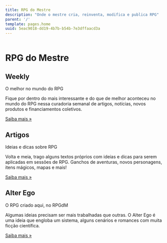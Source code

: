 ```yaml
---
title: RPG do Mestre
description: "Onde o mestre cria, reinventa, modifica e publica RPG"
parent: '/'
template: pages.home
uuid: 5eac9018-dd19-4b7b-b54b-7e3dffaacd3a
---
```


<div class="bg-white">
<div class="flex items-center justify-center py-16 md:py-32">
<img class="w-20 sm:w-44" src="images/mestre.jpg" alt="" />
<h1 class="font-bold">
<span class="block -mb-2 sm:-mb-5 text-3xl sm:text-7xl font-semibold text-transparent bg-gradient-to-r bg-clip-text from-blue-600 to-pink-600">RPG do</span>
<span class="block text-5xl sm:text-9xl font-black text-transparent bg-gradient-to-r bg-clip-text from-pink-600 to-yellow-300">Mestre</span>
</h1>
</div>
<div class="container mx-auto p-4">
<div class="lg:flex">
<div id="weekly lg:w-1/3">
<div class="px-4 sm:px-6 md:px-8 mb-10 sm:mb-16 md:mb-20">
<h2 class="sm:text-lg sm:leading-snug font-semibold tracking-wide uppercase text-blue-600 mb-3">Weekly</h2>
<p class="text-3xl sm:text-5xl lg:text-6xl leading-none font-extrabold text-gray-900 tracking-tight mb-8">O melhor no mundo do RPG</p>
<p class="max-w-4xl text-lg sm:text-2xl sm:leading-10 space-y-6 mb-6">Fique por dentro do mais interessante e do que de melhor aconteceu no mundo do RPG nessa curadoria semanal de artigos, notícias, novos produtos e financiamentos coletivos.</p>
<a class="inline-flex text-lg sm:text-2xl font-medium transition-colors duration-200 focus:ring-2 focus:ring-offset-2 focus:ring-current focus:outline-none rounded-md text-blue-600 hover:text-blue-800" href="/weekly/">Saiba mais &raquo;</a>
</div>
</div>

<div id="articles lg:w-1/3">
<div class="px-4 sm:px-6 md:px-8 mb-10 sm:mb-16 md:mb-20">
<h2 class="sm:text-lg sm:leading-snug font-semibold tracking-wide uppercase text-pink-600 mb-3">Artigos</h2>
<p class="text-3xl sm:text-5xl lg:text-6xl leading-none font-extrabold text-gray-900 tracking-tight mb-8">Ideias e dicas sobre RPG</p>
<p class="max-w-4xl text-lg sm:text-2xl sm:leading-10 space-y-6 mb-6">Volta e meia, trago alguns textos próprios com ideias e dicas para serem aplicadas em sessões de RPG. Ganchos de aventuras, novos personagens, itens mágicos, mapas e mais!</p>
<a class="inline-flex text-lg sm:text-2xl font-medium transition-colors duration-200 focus:ring-2 focus:ring-offset-2 focus:ring-current focus:outline-none rounded-md text-pink-600 hover:text-pink-800" href="/artigos/">Saiba mais &raquo;</a>
</div>
</div>

<div id="alter-ego lg:w-1/3">
<div class="px-4 sm:px-6 md:px-8 mb-10 sm:mb-16 md:mb-20">
<h2 class="sm:text-lg sm:leading-snug font-semibold tracking-wide uppercase text-yellow-500 mb-3">Alter Ego</h2>
<p class="text-3xl sm:text-5xl lg:text-6xl leading-none font-extrabold text-gray-900 tracking-tight mb-8">O RPG criado aqui, no RPGdM</p>
<p class="max-w-4xl text-lg sm:text-2xl sm:leading-10 space-y-6 mb-6">Algumas ideias precisam ser mais trabalhadas que outras. O Alter Ego é uma ideia que engloba um sistema, alguns cenários e romances com muita ficção científica.</p>
<a class="inline-flex text-lg sm:text-2xl font-medium transition-colors duration-200 focus:ring-2 focus:ring-offset-2 focus:ring-current focus:outline-none rounded-md text-yellow-500 hover:text-yellow-700" href="/alter-ego/">Saiba mais &raquo;</a>
</div>
</div>
</div>
</div>
</div>
